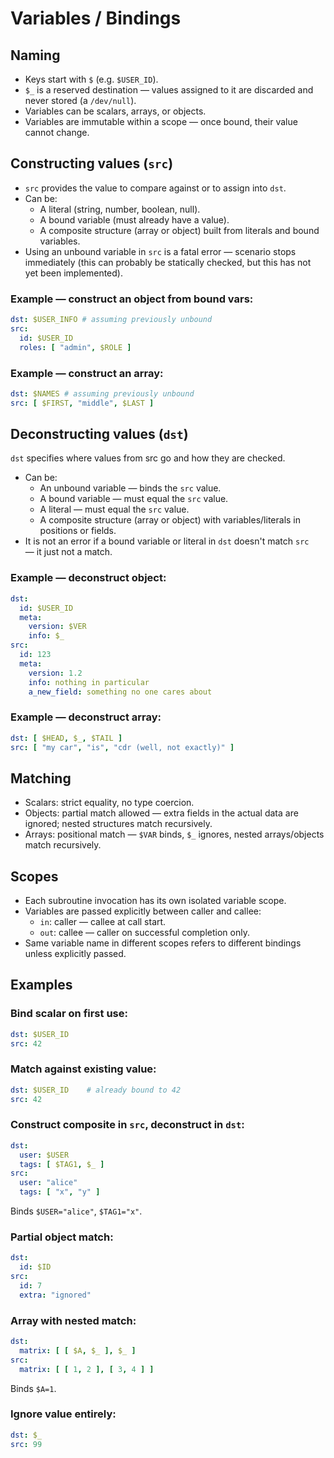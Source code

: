 
# Variables / Bindings

## Naming

- Keys start with `$` (e.g. `$USER_ID`).
- `$_` is a reserved destination — values assigned to it are discarded and never stored (a `/dev/null`).
- Variables can be scalars, arrays, or objects.
- Variables are immutable within a scope — once bound, their value cannot change.

## Constructing values (`src`)

- `src` provides the value to compare against or to assign into `dst`.
- Can be:
  - A literal (string, number, boolean, null).
  - A bound variable (must already have a value).
  - A composite structure (array or object) built from literals and bound variables.
- Using an unbound variable in `src` is a fatal error — scenario stops immediately (this can probably be statically checked, but this has not yet been implemented).

### Example — construct an object from bound vars:

```yaml
dst: $USER_INFO # assuming previously unbound
src:
  id: $USER_ID
  roles: [ "admin", $ROLE ]
```

### Example — construct an array:

```yaml
dst: $NAMES # assuming previously unbound
src: [ $FIRST, "middle", $LAST ]
```

## Deconstructing values (`dst`)

`dst` specifies where values from src go and how they are checked.

- Can be:
  - An unbound variable — binds the `src` value.
  - A bound variable — must equal the `src` value.
  - A literal — must equal the `src` value.
  - A composite structure (array or object) with variables/literals in positions or fields.
- It is not an error if a bound variable or literal in `dst` doesn't match `src` — it just not a match.

### Example — deconstruct object:
```yaml
dst:
  id: $USER_ID
  meta:
    version: $VER
    info: $_
src:
  id: 123
  meta:
    version: 1.2
    info: nothing in particular
    a_new_field: something no one cares about
```

### Example — deconstruct array:
```yaml
dst: [ $HEAD, $_, $TAIL ]
src: [ "my car", "is", "cdr (well, not exactly)" ]
```

## Matching

- Scalars: strict equality, no type coercion.
- Objects: partial match allowed — extra fields in the actual data are ignored; nested structures match recursively.
- Arrays: positional match — `$VAR` binds, `$_` ignores, nested arrays/objects match recursively.

## Scopes

- Each subroutine invocation has its own isolated variable scope.
- Variables are passed explicitly between caller and callee:
  - `in`: caller — callee at call start.
  - `out`: callee — caller on successful completion only.
- Same variable name in different scopes refers to different bindings unless explicitly passed.

## Examples

### Bind scalar on first use:

```yaml
dst: $USER_ID
src: 42
```

### Match against existing value:

```yaml
dst: $USER_ID    # already bound to 42
src: 42
```

### Construct composite in `src`, deconstruct in `dst`:

```yaml
dst:
  user: $USER
  tags: [ $TAG1, $_ ]
src:
  user: "alice"
  tags: [ "x", "y" ]
```

Binds `$USER="alice"`, `$TAG1="x"`.


### Partial object match:

```yaml
dst:
  id: $ID
src:
  id: 7
  extra: "ignored"
```

### Array with nested match:

```yaml
dst:
  matrix: [ [ $A, $_ ], $_ ]
src:
  matrix: [ [ 1, 2 ], [ 3, 4 ] ]
```

Binds `$A=1`.

### Ignore value entirely:

```yaml
dst: $_
src: 99
```

